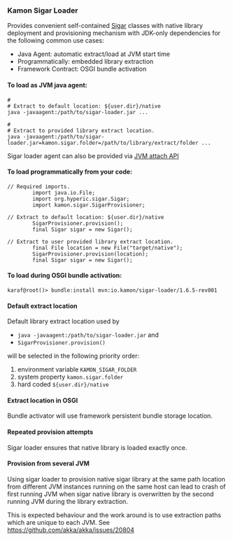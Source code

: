 
### Kamon Sigar Loader

Provides convenient self-contained [Sigar](https://github.com/hyperic/sigar) 
classes with native library deployment and provisioning mechanism with JDK-only dependencies
for the following common use cases:
* Java Agent: automatic extract/load at JVM start time
* Programmatically: embedded library extraction
* Framework Contract: OSGI bundle activation

#### To load as JVM java agent:
```
#
# Extract to default location: ${user.dir}/native
java -javaagent:/path/to/sigar-loader.jar ...

#
# Extract to provided library extract location.
java -javaagent:/path/to/sigar-loader.jar=kamon.sigar.folder=/path/to/library/extract/folder ...
```
Sigar loader agent can also be provided via
[JVM attach API](https://docs.oracle.com/javase/7/docs/jdk/api/attach/spec/com/sun/tools/attach/VirtualMachine.html)

#### To load programmatically from your code:
```
// Required imports.
		import java.io.File;
		import org.hyperic.sigar.Sigar;
		import kamon.sigar.SigarProvisioner;

// Extract to default location: ${user.dir}/native 
		SigarProvisioner.provision();
		final Sigar sigar = new Sigar();

// Extract to user provided library extract location.
		final File location = new File("target/native");
		SigarProvisioner.provision(location);
		final Sigar sigar = new Sigar();
```

#### To load during OSGI bundle activation:
```
karaf@root()> bundle:install mvn:io.kamon/sigar-loader/1.6.5-rev001
```

#### Default extract location

Default library extract location used by
* ```java -javaagent:/path/to/sigar-loader.jar``` and
* ```SigarProvisioner.provision()```

will be selected in the following priority order:
 1. environment variable ```KAMON_SIGAR_FOLDER```
 2. system property ```kamon.sigar.folder```
 3. hard coded ```${user.dir}/native```

#### Extract location in OSGI

Bundle activator will use framework persistent bundle storage location.

#### Repeated provision attempts

Sigar loader ensures that native library is loaded exactly once.

#### Provision from several JVM

Using sigar loader to provision native sigar library at the same path location from different JVM instances running on the same host can lead to crash of first running JVM when sigar native library is overwritten by the second running JVM during the library extraction. 

This is expected behaviour and the work around is to use extraction paths which are unique to each JVM.
See https://github.com/akka/akka/issues/20804

